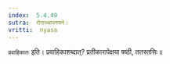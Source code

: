```yaml
---
index:  5.4.49
sutra:  रोगाच्चापनयने।
vritti:  nyasa
---
```


`प्रवाहिकातः` इति। प्रवाहिकाशब्दात्? प्रतीकारापेक्षया षष्ठी, ततस्तसिः॥
